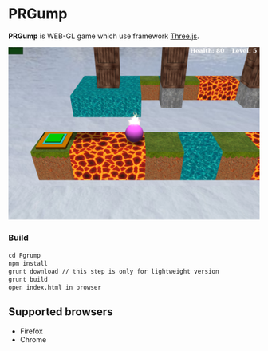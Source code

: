 # PRGump
**PRGump** is WEB-GL game which use framework [Three.js](http://threejs.org/).

![alt tag](https://github.com/Allda/Prgump/blob/master/img/screenshot.png)


### Build
```
cd Pgrump
npm install
grunt download // this step is only for lightweight version
grunt build
open index.html in browser
```

## Supported browsers
* Firefox
* Chrome
